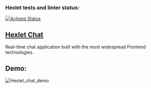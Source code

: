 ### Hexlet tests and linter status:

[![Actions Status](https://github.com/SuperSnowSnail/hexlet-chat/workflows/hexlet-check/badge.svg)](https://github.com/SuperSnowSnail/hexlet-chat/actions)

## [Hexlet Chat](https://hexlet-chat-snowsnail.onrender.com/)

Real-time chat application built with the most widespread Frontend technologies.

## Demo:

![Hexlet_chat_demo](https://github.com/SuperSnowSnail/hexlet-chat/assets/118603847/0db76901-ebbb-4f95-9037-0f1467f48398)
